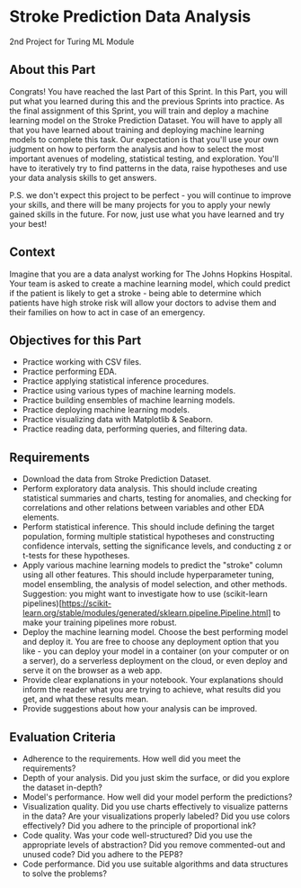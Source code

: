 # Stroke Prediction Data Analysis
2nd Project for Turing ML Module

## About this Part
Congrats! You have reached the last Part of this Sprint. In this Part, you will put what you learned during this and the previous Sprints into practice. As the final assignment of this Sprint, you will train and deploy a machine learning model on the Stroke Prediction Dataset. You will have to apply all that you have learned about training and deploying machine learning models to complete this task. Our expectation is that you'll use your own judgment on how to perform the analysis and how to select the most important avenues of modeling, statistical testing, and exploration. You'll have to iteratively try to find patterns in the data, raise hypotheses and use your data analysis skills to get answers.

P.S. we don't expect this project to be perfect - you will continue to improve your skills, and there will be many projects for you to apply your newly gained skills in the future. For now, just use what you have learned and try your best!

## Context
Imagine that you are a data analyst working for The Johns Hopkins Hospital. Your team is asked to create a machine learning model, which could predict if the patient is likely to get a stroke - being able to determine which patients have high stroke risk will allow your doctors to advise them and their families on how to act in case of an emergency.

## Objectives for this Part
* Practice working with CSV files.
* Practice performing EDA.
* Practice applying statistical inference procedures.
* Practice using various types of machine learning models.
* Practice building ensembles of machine learning models.
* Practice deploying machine learning models.
* Practice visualizing data with Matplotlib & Seaborn.
* Practice reading data, performing queries, and filtering data.
## Requirements
* Download the data from Stroke Prediction Dataset.
* Perform exploratory data analysis. This should include creating statistical summaries and charts, testing for anomalies, and checking for correlations and other relations between variables and other EDA elements.
* Perform statistical inference. This should include defining the target population, forming multiple statistical hypotheses and constructing confidence intervals, setting the significance levels, and conducting z or t-tests for these hypotheses.
* Apply various machine learning models to predict the "stroke" column using all other features. This should include hyperparameter tuning, model ensembling, the analysis of model selection, and other methods. Suggestion: you might want to investigate how to use (scikit-learn pipelines)[https://scikit-learn.org/stable/modules/generated/sklearn.pipeline.Pipeline.html] to make your training pipelines more robust.
* Deploy the machine learning model. Choose the best performing model and deploy it. You are free to choose any deployment option that you like - you can deploy your model in a container (on your computer or on a server), do a serverless deployment on the cloud, or even deploy and serve it on the browser as a web app.
* Provide clear explanations in your notebook. Your explanations should inform the reader what you are trying to achieve, what results did you get, and what these results mean.
* Provide suggestions about how your analysis can be improved.
## Evaluation Criteria
* Adherence to the requirements. How well did you meet the requirements?
* Depth of your analysis. Did you just skim the surface, or did you explore the dataset in-depth?
* Model's performance. How well did your model perform the predictions?
* Visualization quality. Did you use charts effectively to visualize patterns in the data? Are your visualizations properly labeled? Did you use colors effectively? Did you adhere to the principle of proportional ink?
* Code quality. Was your code well-structured? Did you use the appropriate levels of abstraction? Did you remove commented-out and unused code? Did you adhere to the PEP8?
* Code performance. Did you use suitable algorithms and data structures to solve the problems?
